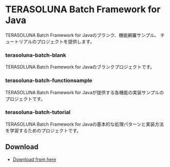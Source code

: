 # TERASOLUNA Batch Framework for Java

TERASOLUNA Batch Framework for Javaのブランク、機能網羅サンプル、
チュートリアルのプロジェクトを提供します。

### terasoluna-batch-blank
TERASOLUNA Batch Framework for Javaのブランクプロジェクトです。

### terasoluna-batch-functionsample
TERASOLUNA Batch Framework for Javaが提供する各機能の実装サンプルのプロジェクトです。

### terasoluna-batch-tutorial
TERASOLUNA Batch Framework for Javaの基本的な処理パターンと実装方法を学習するためのプロジェクトです。

## Download

* [Download from here](https://github.com/terasoluna-batch/terasoluna-batch/releases)
